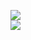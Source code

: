 [![](https://img.shields.io/badge/Made%20With-Github%20Spray-lightgrey.svg?style=for-the-badge&logo=github)](https://github.com/Annihil/github-spray#10098)  
[![](https://i.imgur.com/2DrTn0Z.gif)](https://github.com/Annihil/github-spray)